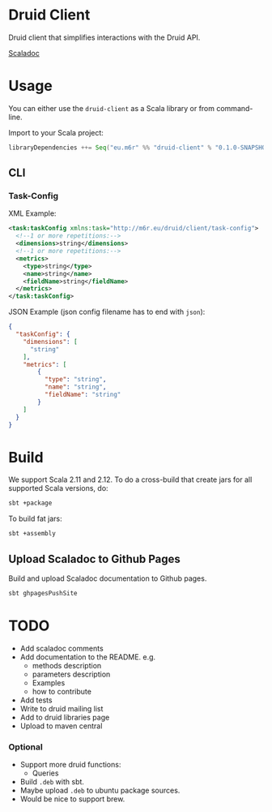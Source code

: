 # Druid Client

Druid client that simplifies interactions with the Druid API.

[Scaladoc](https://mbrtargeting.github.io/druid-client/latest/api/eu/m6r/druid/client/DruidHttpClient.html)

# Usage
You can either use the `druid-client` as a Scala library or from command-line. 

Import to your Scala project:
```scala
libraryDependencies ++= Seq("eu.m6r" %% "druid-client" % "0.1.0-SNAPSHOT")
```

## CLI

### Task-Config

XML Example: 

```xml
<task:taskConfig xmlns:task="http://m6r.eu/druid/client/task-config">
  <!--1 or more repetitions:-->
  <dimensions>string</dimensions>
  <!--1 or more repetitions:-->
  <metrics>
    <type>string</type>
    <name>string</name>
    <fieldName>string</fieldName>
  </metrics>
</task:taskConfig>
```

JSON Example (json config filename has to end with `json`):
```json
{
  "taskConfig": {
    "dimensions": [
      "string"
    ],
    "metrics": [
        {
          "type": "string",
          "name": "string",
          "fieldName": "string"
        }
    ]
  }
}
```

# Build

We support Scala 2.11 and 2.12. To do a cross-build that create jars for all supported Scala 
versions, do:

```bash
sbt +package
```

To build fat jars:

```bash
sbt +assembly
```

## Upload Scaladoc to Github Pages

Build and upload Scaladoc documentation to Github pages.
```bash
sbt ghpagesPushSite
```


# TODO

- Add scaladoc comments
- Add documentation to the README. e.g.
  - methods description
  - parameters description
  - Examples
  - how to contribute
- Add tests
- Write to druid mailing list
- Add to druid libraries page
- Upload to maven central

### Optional
- Support more druid functions:
    - Queries
- Build `.deb` with sbt.
- Maybe upload `.deb` to ubuntu package sources.
- Would be nice to support brew.
